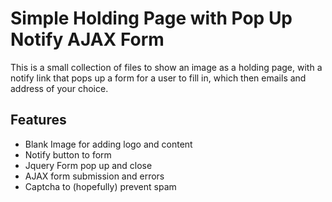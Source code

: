 Simple Holding Page with Pop Up Notify AJAX Form
================================================

This is a small collection of files to show an image as a holding page, with a notify link that pops up a form for a user to fill in, which then emails and address of your choice.

Features
--------

* Blank Image for adding logo and content
* Notify button to form
* Jquery Form pop up and close
* AJAX form submission and errors
* Captcha to (hopefully) prevent spam

